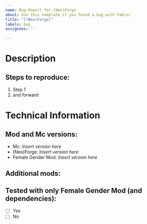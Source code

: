 ```yaml
---
name: Bug Report for (Neo)Forge
about: Use this template if you found a bug with Fabric
title: "[(Neo)Forge]"
labels: bug
assignees: ''

---
```


# Description

## Steps to reproduce:
1. Step 1
2. and forward

# Technical Information

## Mod and Mc versions:
- Mc: _Insert version here_
- (Neo)Forge: _Insert version here_
- Female Gender Mod: _Insert version here_

## Additional mods:

## Tested with only Female Gender Mod (and dependencies):
- [ ] Yes
- [ ] No
